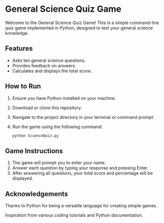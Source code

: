 
# General Science Quiz Game

Welcome to the General Science Quiz Game! This is a simple command-line quiz game implemented in Python, designed to test your general science knowledge. 

## Features

- Asks ten general science questions.
- Provides feedback on answers.
- Calculates and displays the total score.

## How to Run

1. Ensure you have Python installed on your machine.
2. Download or clone this repository.
3. Navigate to the project directory in your terminal or command prompt.
4. Run the game using the following command:

    ```bash
    python ScienceQuiz.py
    ```

## Game Instructions

1. The game will prompt you to enter your name.
2. Answer each question by typing your response and pressing Enter.
3. After answering all questions, your total score and percentage will be displayed.

## Acknowledgements
Thanks to Python for being a versatile language for creating simple games.

Inspiration from various coding tutorials and Python documentation.
